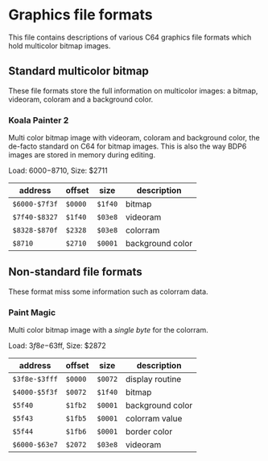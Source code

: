 # Graphics file formats

This file contains descriptions of various C64 graphics file formats which hold
multicolor bitmap images.


## Standard multicolor bitmap

These file formats store the full information on multicolor images: a bitmap,
videoram, coloram and a background color.




### Koala Painter 2

Multi color bitmap image with videoram, coloram and background color, the
de-facto standard on C64 for bitmap images. This is also the way BDP6 images
are stored in memory during editing.

Load: $6000-$8710, Size: $2711

| address       | offset   | size    | description      |
| ------------- | -------- | ------- | ---------------- |
| `$6000-$7f3f` | `$0000`  | `$1f40` | bitmap           |
| `$7f40-$8327` | `$1f40`  | `$03e8` | videoram         |
| `$8328-$870f` | `$2328`  | `$03e8` | colorram         |
| `$8710`       | `$2710`  | `$0001` | background color |



## Non-standard file formats

These format miss some information such as colorram data.


### Paint Magic


Multi color bitmap image with a *single byte* for the colorram.

Load: $3f8e-$63ff, Size: $2872

| address       | offset   | size    | description      |
| ------------- | -------- | ------- | ---------------- |
| `$3f8e-$3fff` | `$0000`  | `$0072` | display routine  |
| `$4000-$5f3f` | `$0072`  | `$1f40` | bitmap           |
| `$5f40`       | `$1fb2`  | `$0001` | background color |
| `$5f43`       | `$1fb5`  | `$0001` | colorram value   |
| `$5f44`       | `$1fb6`  | `$0001` | border color     |
| `$6000-$63e7` | `$2072`  | `$03e8` | videoram         |


